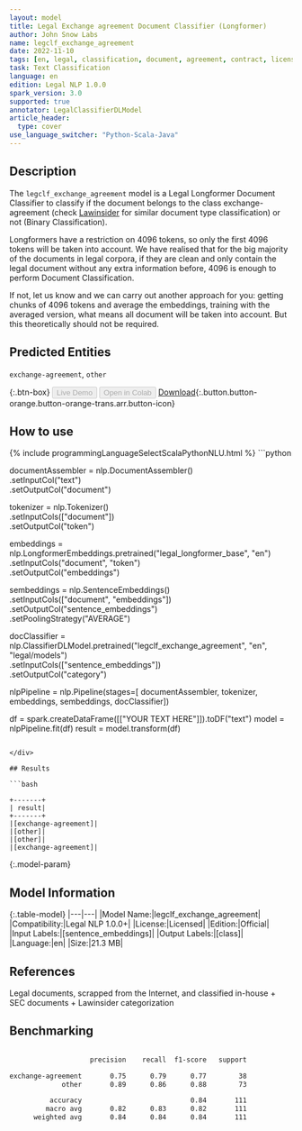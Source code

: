 ```yaml
---
layout: model
title: Legal Exchange agreement Document Classifier (Longformer)
author: John Snow Labs
name: legclf_exchange_agreement
date: 2022-11-10
tags: [en, legal, classification, document, agreement, contract, licensed]
task: Text Classification
language: en
edition: Legal NLP 1.0.0
spark_version: 3.0
supported: true
annotator: LegalClassifierDLModel
article_header:
  type: cover
use_language_switcher: "Python-Scala-Java"
---
```


## Description

The `legclf_exchange_agreement` model is a Legal Longformer Document Classifier to classify if the document belongs to the class exchange-agreement (check [Lawinsider](https://www.lawinsider.com/tags) for similar document type classification) or not (Binary Classification).

Longformers have a restriction on 4096 tokens, so only the first 4096 tokens will be taken into account. We have realised that for the big majority of the documents in legal corpora, if they are clean and only contain the legal document without any extra information before, 4096 is enough to perform Document Classification.

If not, let us know and we can carry out another approach for you: getting chunks of 4096 tokens and average the embeddings, training with the averaged version, what means all document will be taken into account. But this theoretically should not be required.

## Predicted Entities

`exchange-agreement`, `other`

{:.btn-box}
<button class="button button-orange" disabled>Live Demo</button>
<button class="button button-orange" disabled>Open in Colab</button>
[Download](https://s3.amazonaws.com/auxdata.johnsnowlabs.com/legal/models/legclf_exchange_agreement_en_1.0.0_3.0_1668076994443.zip){:.button.button-orange.button-orange-trans.arr.button-icon}

## How to use



<div class="tabs-box" markdown="1">
{% include programmingLanguageSelectScalaPythonNLU.html %}
```python
 
documentAssembler = nlp.DocumentAssembler() \
     .setInputCol("text") \
     .setOutputCol("document")

tokenizer = nlp.Tokenizer()\
     .setInputCols(["document"])\
     .setOutputCol("token")

embeddings = nlp.LongformerEmbeddings.pretrained("legal_longformer_base", "en")\
    .setInputCols("document", "token") \
    .setOutputCol("embeddings")

sembeddings = nlp.SentenceEmbeddings()\
    .setInputCols(["document", "embeddings"]) \
    .setOutputCol("sentence_embeddings") \
    .setPoolingStrategy("AVERAGE")

docClassifier = nlp.ClassifierDLModel.pretrained("legclf_exchange_agreement", "en", "legal/models")\
    .setInputCols(["sentence_embeddings"])\
    .setOutputCol("category")
    
nlpPipeline = nlp.Pipeline(stages=[
    documentAssembler, 
    tokenizer,
    embeddings,
    sembeddings,
    docClassifier])
 
df = spark.createDataFrame([["YOUR TEXT HERE"]]).toDF("text")
model = nlpPipeline.fit(df)
result = model.transform(df)

```

</div>

## Results

```bash

+-------+
| result|
+-------+
|[exchange-agreement]|
|[other]|
|[other]|
|[exchange-agreement]|

```

{:.model-param}
## Model Information

{:.table-model}
|---|---|
|Model Name:|legclf_exchange_agreement|
|Compatibility:|Legal NLP 1.0.0+|
|License:|Licensed|
|Edition:|Official|
|Input Labels:|[sentence_embeddings]|
|Output Labels:|[class]|
|Language:|en|
|Size:|21.3 MB|

## References

Legal documents, scrapped from the Internet, and classified in-house + SEC documents + Lawinsider categorization

## Benchmarking

```bash

                    precision    recall  f1-score   support

exchange-agreement       0.75      0.79      0.77        38
             other       0.89      0.86      0.88        73

          accuracy                           0.84       111
         macro avg       0.82      0.83      0.82       111
      weighted avg       0.84      0.84      0.84       111



```